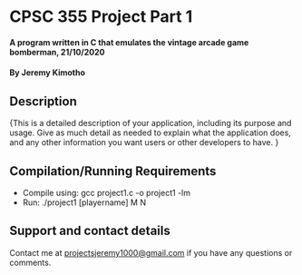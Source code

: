 # CPSC 355 Project Part 1
#### A program written in C that emulates the vintage arcade game bomberman, 21/10/2020
#### By **Jeremy Kimotho**
## Description
{This is a detailed description of your application, including its purpose and usage.  Give as much detail as needed to explain what the application does, and any other information you want users or other developers to have. }
## Compilation/Running Requirements
* Compile using: gcc project1.c -o project1 -lm
* Run: ./project1 [playername] M N 
## Support and contact details
Contact me at projectsjeremy1000@gmail.com if you have any questions or comments.



